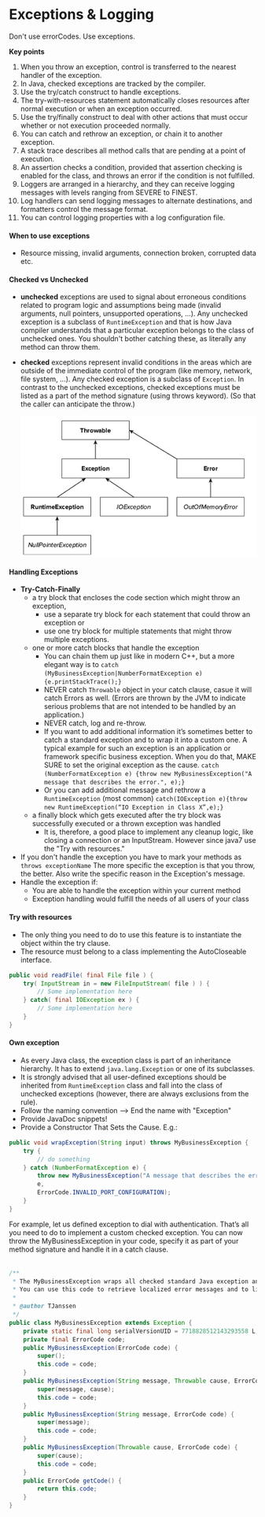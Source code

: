 # Exceptions & Logging
Don't use errorCodes. Use exceptions.

**Key points**
1. When you throw an exception, control is transferred to the nearest handler of the
exception.
2. In Java, checked exceptions are tracked by the compiler.
3. Use the try/catch construct to handle exceptions.
4. The try-with-resources statement automatically closes resources after normal
execution or when an exception occurred.
5. Use the try/finally construct to deal with other actions that must occur
whether or not execution proceeded normally.
6. You can catch and rethrow an exception, or chain it to another exception.
7. A stack trace describes all method calls that are pending at a point of execution.
8. An assertion checks a condition, provided that assertion checking is enabled for
the class, and throws an error if the condition is not fulfilled.
9. Loggers are arranged in a hierarchy, and they can receive logging messages with
levels ranging from SEVERE to FINEST.
10. Log handlers can send logging messages to alternate destinations, and formatters
control the message format.
11. You can control logging properties with a log configuration file.

#### When to use exceptions
- Resource missing, invalid arguments, connection broken, corrupted data etc.

#### Checked vs Unchecked
- **unchecked** exceptions are used to signal about erroneous conditions related to program logic and assumptions being made (invalid arguments, null pointers, unsupported operations, …). Any unchecked exception is a subclass of `RuntimeException` and that is how Java compiler understands that a particular exception belongs to the class of unchecked ones. You shouldn't bother catching these, as literally any method can throw them.
- **checked** exceptions represent invalid conditions in the areas which are outside of the immediate control of the program (like memory, network, file system, …). Any checked exception is a subclass of `Exception`. In contrast to the unchecked exceptions, checked exceptions must be listed as a part of the method signature (using throws keyword). (So that the caller can anticipate the throw.)

  ![](res/exception_hierarchy.png)


#### Handling Exceptions
- **Try-Catch-Finally**
  - a try block that encloses the code section which might throw an exception,
    - use a separate try block for each statement that could throw an exception or
    - use one try block for multiple statements that might throw multiple exceptions.
  - one or more catch blocks that handle the exception
    - You can chain them up just like in modern C++, but a more elegant way is to `catch (MyBusinessException|NumberFormatException e) {e.printStackTrace();}`
    - NEVER catch `Throwable` object in your catch clause, casue it will catch Errors as well. (Errors are thrown by the JVM to indicate serious problems that are not intended to be handled by an application.)
    - NEVER catch, log and re-throw.
    - If you want to add additional information it’s sometimes better to catch a standard exception and to wrap it into a custom one. A typical example for such an exception is an application or framework specific business exception. When you do that, MAKE SURE to set the original exception as the cause. `catch (NumberFormatException e) {throw new MyBusinessException("A message that describes the error.", e);}`
    - Or you can add additional message and rethrow a `RuntimeException` (most common) `catch(IOException e){throw new RuntimeException(“IO Exception in Class X”,e);}`
  - a finally block which gets executed after the try block was successfully executed or a thrown exception was handled
    - It is, therefore, a good place to implement any cleanup logic, like closing a connection or an InputStream. However since java7 use the "Try with resources."
-  If you don't handle the exception you have to mark your methods as `throws exceptionName` The more specific the exception is that you throw, the better. Also write the specific reason in the Exception's message.
- Handle the exception if:
  - You are able to handle the exception within your current method
  - Exception handling would fulfill the needs of all users of your class

#### Try with resources
- The only thing you need to do to use this feature is to instantiate the object within the try clause.
- The resource must belong to a class implementing the AutoCloseable interface.

```java
public void readFile( final File file ) {
    try( InputStream in = new FileInputStream( file ) ) {
        // Some implementation here
    } catch( final IOException ex ) {
        // Some implementation here
    }
}
```

#### Own exception
- As every Java class, the exception class is part of an inheritance hierarchy. It has to extend `java.lang.Exception` or one of its subclasses.
- It is strongly advised that all user-defined exceptions should be inherited from `RuntimeException` class and fall into the class of unchecked exceptions (however, there are always exclusions from the rule).
- Follow the naming convention --> End the name with "Exception"
- Provide JavaDoc snippets!
- Provide a Constructor That Sets the Cause. E.g.:

```java
public void wrapException(String input) throws MyBusinessException {
    try {
        // do something
    } catch (NumberFormatException e) {
        throw new MyBusinessException("A message that describes the error.",
        e,
        ErrorCode.INVALID_PORT_CONFIGURATION);
    }
}
```

For example, let us defined exception to dial with authentication. That’s all you need to do to implement a custom checked exception. You can now throw the MyBusinessException in your code, specify it as part of your method signature and handle it in a catch clause.

```java

/**
 * The MyBusinessException wraps all checked standard Java exception and enriches them with a custom error code.
 * You can use this code to retrieve localized error messages and to link to our online documentation.
 *
 * @author TJanssen
 */
public class MyBusinessException extends Exception {
    private static final long serialVersionUID = 7718828512143293558 L;
    private final ErrorCode code;
    public MyBusinessException(ErrorCode code) {
        super();
        this.code = code;
    }
    public MyBusinessException(String message, Throwable cause, ErrorCode code) {
        super(message, cause);
        this.code = code;
    }
    public MyBusinessException(String message, ErrorCode code) {
        super(message);
        this.code = code;
    }
    public MyBusinessException(Throwable cause, ErrorCode code) {
        super(cause);
        this.code = code;
    }
    public ErrorCode getCode() {
        return this.code;
    }
}
```
